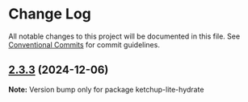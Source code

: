# Change Log

All notable changes to this project will be documented in this file. See [Conventional Commits](https://conventionalcommits.org) for commit guidelines.

## [2.3.3](https://github.com/lucafoscili/ketchup-lite/compare/2.3.3-rc.0...2.3.3) (2024-12-06)

**Note:** Version bump only for package ketchup-lite-hydrate
